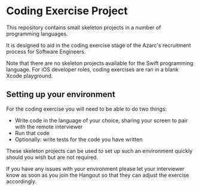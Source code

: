 # Coding Exercise Project

This repository contains small skeleton projects in a number of programming languages. 

It is designed to aid in the coding exercise stage of the Azarc's recruitment process for Software Engineers. 


Note that there are no skeleton projects available for the Swift programming language. For iOS developer roles, coding exercises are ran in a blank Xcode playground.

## Setting up your environment

For the coding exercise you will need to be able to do two things:

- Write code in the language of your choice, sharing your screen to pair with the remote interviewer
- Run that code
- Optionally: write tests for the code you have written

These skeleton projects can be used to set up such an environment quickly should you wish but are not required.

If you have any issues with your environment please let your interviewer know as soon as you join the Hangout so that
they can adjust the exercise accordingly.
